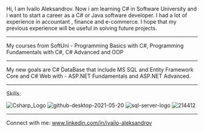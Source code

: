 Hi, I am Ivailo Aleksandrov. Now i am learning C# in Software University and i want to start a career as a C# or Java
software developer. I had a lot of experience in accountant , finance and e-commerce. I hope that 
my previous experience will be useful in solving future projects.
- - - - - - - - - - - - - - - - - - - - - - - - - - - - - - - - - - - - - - - - - - - 
My courses from SoftUni - Programming Basics with C#, Programming Fundamentals with C#, C# Advanced and OOP
- - - - - - - - - - - - - - - - - - - - - - - - - - - - - - - - - - - - - - - - - - - 
My new goals are C# DataBase that include MS SQL and Entity Framework Core
and C# Web with - ASP.NET Fundamentals and ASP.NET Advanced.
- - - - - - - - - - - - - - - - - - - - - - - - - - - - - - - - - - - - - - - - - - - 

Skills:

![Csharp_Logo](https://user-images.githubusercontent.com/110155667/212262873-55d61e62-797c-4f54-b0b5-9d4d67a82d96.png)
![github-desktop-2021-05-20](https://user-images.githubusercontent.com/110155667/212262887-498ecffc-946e-412f-b51d-0d264c2ef31d.png)
![sql-server-logo](https://user-images.githubusercontent.com/110155667/212263117-6109d79e-8ebf-4088-812c-05f32d9aafa9.png)
![214412](https://user-images.githubusercontent.com/110155667/212263789-f130824d-df9b-4250-8b79-9b720fa048c2.png)

- - - - - - - - - - - - - - - - - - - - - - - - - - - - - - - - - - - - - - - - - - - 

Connect with me:
www.linkedin.com/in/ivailo-aleksandrov
